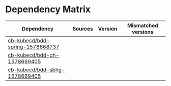 # Dependency Matrix

Dependency | Sources | Version | Mismatched versions
---------- | ------- | ------- | -------------------
[cb-kubecd/bdd-spring-1578668737](https://github.com/cb-kubecd/bdd-spring-1578668737.git) |  | []() | 
[cb-kubecd/bdd-gh-1578669405](https://github.com/cb-kubecd/bdd-gh-1578669405.git) |  | []() | 
[cb-kubecd/bdd-sbhg-1578669405](https://github.com/cb-kubecd/bdd-sbhg-1578669405.git) |  | []() | 
